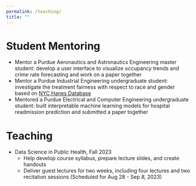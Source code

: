 ```yaml
---
permalink: /teaching/
title: ""
---
```

<meta name="google-site-verification" content="OrbqbGHi0mh8xqpqsPJnfTkl3_q207b0IypJEYfXSoo" />
<!-- Google tag (gtag.js) -->
<script async src="https://www.googletagmanager.com/gtag/js?id=G-P44T7G85MC"></script>
<script>
  window.dataLayer = window.dataLayer || [];
  function gtag(){dataLayer.push(arguments);}
  gtag('js', new Date());

  gtag('config', 'G-P44T7G85MC');
</script>
# Student Mentoring
- Mentor a Purdue Aeronautics and Astronautics Engineering master student: develop a user interface to visualize occupancy trends and crime rate forecasting and work on a paper together
- Mentor a Purdue Industrial Engineering undergraduate student: investigate the treatment fairness with respect to race and gender based on [NYC Hanes Database](https://www.nyc.gov/site/doh/data/data-sets/nyc-hanes-info.page)
- Mentored a Purdue Electrical and Computer Engineering undergraduate student: built interpretable machine learning models for hospital readmission prediction and submitted a paper together

# Teaching
- Data Science in Public Health, Fall 2023
	- Help develop course syllabus, prepare lecture slides, and create handouts
	- Deliver guest lectures for two weeks, including four lectures and two recitation sessions (Scheduled for Aug 28 - Sep 8, 2023)
